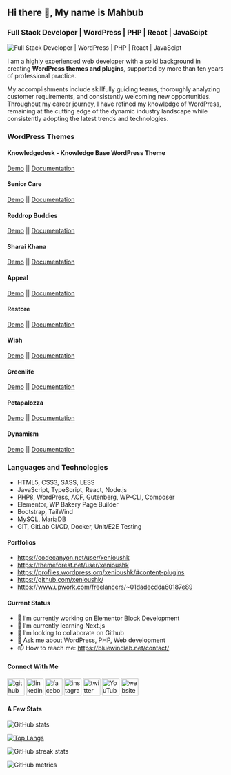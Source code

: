 ## Hi there 👋, My name is Mahbub

### Full Stack Developer | WordPress | PHP | React | JavaScipt

![Full Stack Developer | WordPress | PHP | React | JavaScipt](https://s3.envato.com/files/124139210/codecanyon-banner.jpg)

I am a highly experienced web developer with a solid background in creating <strong>WordPress themes and plugins</strong>, supported by more than ten years of professional practice.

<p>My accomplishments include skillfully guiding teams, thoroughly analyzing customer requirements, and consistently welcoming new opportunities. Throughout my career journey, I have refined my knowledge of WordPress, remaining at the cutting edge of the dynamic industry landscape while consistently adopting the latest trends and technologies.</p>

### WordPress Themes

#### Knowledgedesk - Knowledge Base WordPress Theme

[Demo](https://1.envato.market/kdesk-wp) || [Documentation](https://xenioushk.github.io/docs-wp-themes/kdesk/index.html)

#### Senior Care

[Demo](https://1.envato.market/srcare-wp) || [Documentation](https://xenioushk.github.io/docs-wp-themes/srcare/index.html)

#### Reddrop Buddies

[Demo](https://1.envato.market/rbuddies-wp) || [Documentation](https://xenioushk.github.io/docs-wp-themes/reddrop_buddies/index.html)

#### Sharai Khana

[Demo](https://1.envato.market/skhana-wp) || [Documentation](https://xenioushk.github.io/docs-wp-themes/sharai_khana/index.html)

#### Appeal

[Demo](https://1.envato.market/appeal-wp) || [Documentation](https://xenioushk.github.io/docs-wp-themes/appeal/appeal_theme/index.html)

#### Restore

[Demo](https://1.envato.market/restore-wp) || [Documentation](https://xenioushk.github.io/docs-wp-themes/restore/index.html)

#### Wish

[Demo](https://1.envato.market/wish-wp) || [Documentation](https://xenioushk.github.io/docs-wp-themes/wish/index.html)

#### Greenlife

[Demo](https://1.envato.market/greenlife-wp) || [Documentation](https://xenioushk.github.io/docs-wp-themes/greenlife/index.html)

#### Petapalozza

[Demo](https://1.envato.market/petapalozza-wp) || [Documentation](https://xenioushk.github.io/docs-wp-themes/petapalozza/index.html)

#### Dynamism

[Demo](https://1.envato.market/dynamism-wp) || [Documentation](https://xenioushk.github.io/docs-wp-themes/dynamism/index.html)

### Languages and Technologies

<ul>
<li>HTML5, CSS3, SASS, LESS</li>
<li>JavaScript, TypeScript, React, Node.js</li>
<li>PHP8, WordPress, ACF, Gutenberg, WP-CLI, Composer</li>
<li>Elementor, WP Bakery Page Builder</li>
<li>Bootstrap, TailWind</li>
<li>MySQL, MariaDB</li>
<li>GIT, GitLab CI/CD, Docker, Unit/E2E Testing</li>
</ul>

<h4>Portfolios</h4>

- https://codecanyon.net/user/xenioushk
- https://themeforest.net/user/xenioushk
- https://profiles.wordpress.org/xenioushk/#content-plugins
- https://github.com/xenioushk/
- https://www.upwork.com/freelancers/~01dadecdda60187e89

<h4>Current Status</h4>

- 🔭 I’m currently working on Elementor Block Development
- 🌱 I’m currently learning Next.js
- 👯 I’m looking to collaborate on Github
- 💬 Ask me about WordPress, PHP, Web development
- 📫 How to reach me: https://bluewindlab.net/contact/

<h4>Connect With Me</h4>

[<img src='https://cdn.jsdelivr.net/npm/simple-icons@3.0.1/icons/github.svg' alt='github' height='40'>](https://github.com/xenioushk) [<img src='https://cdn.jsdelivr.net/npm/simple-icons@3.0.1/icons/linkedin.svg' alt='linkedin' height='40'>](https://www.linkedin.com/in/hkhan-cse/) [<img src='https://cdn.jsdelivr.net/npm/simple-icons@3.0.1/icons/facebook.svg' alt='facebook' height='40'>](https://www.facebook.com/hkhan.cse) [<img src='https://cdn.jsdelivr.net/npm/simple-icons@3.0.1/icons/instagram.svg' alt='instagram' height='40'>](https://www.instagram.com/bluewindlab/) [<img src='https://cdn.jsdelivr.net/npm/simple-icons@3.0.1/icons/twitter.svg' alt='twitter' height='40'>](https://twitter.com/bluewindlab) [<img src='https://cdn.jsdelivr.net/npm/simple-icons@3.0.1/icons/youtube.svg' alt='YouTube' height='40'>](https://www.youtube.com/channel/bluewindlab) [<img src='https://cdn.jsdelivr.net/npm/simple-icons@3.0.1/icons/icloud.svg' alt='website' height='40'>](https://bluewindlab.net)

<h4>A Few Stats</h4>

![GitHub stats](https://github-readme-stats.vercel.app/api?username=xenioushk&show_icons=true&count_private=true)

[![Top Langs](https://github-readme-stats.vercel.app/api/top-langs/?username=xenioushk)](https://github.com/anuraghazra/github-readme-stats)

![GitHub streak stats](https://streak-stats.demolab.com/?user=xenioushk)

![GitHub metrics](https://metrics.lecoq.io/xenioushk)
